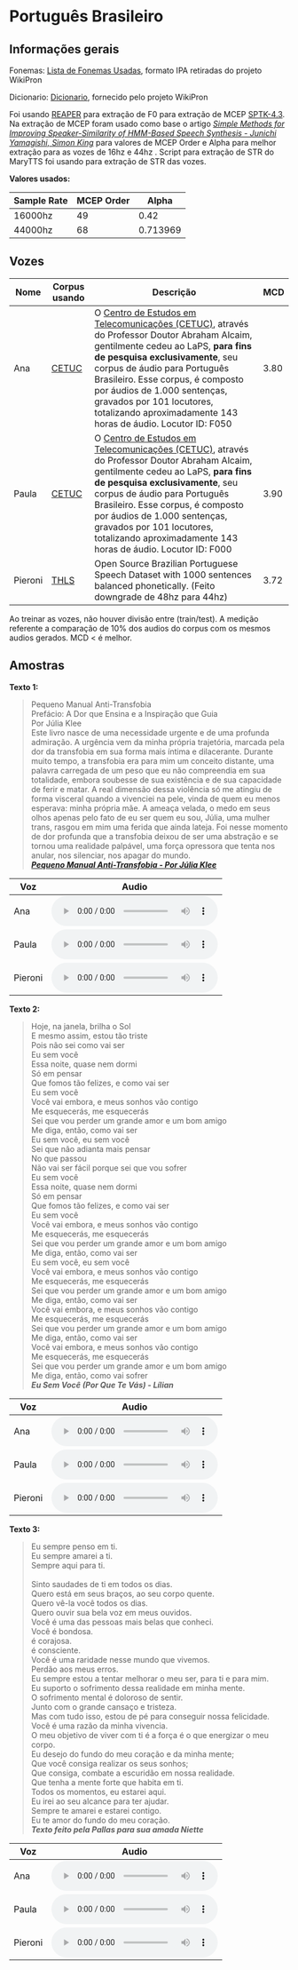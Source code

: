 # Português Brasileiro

## Informações gerais
Fonemas: [Lista de Fonemas Usadas](https://github.com/CUNY-CL/wikipron/blob/master/data/phones/phones/por_bz_broad.phones), formato IPA retiradas do projeto WikiPron

Dicionario: [Dicionario](https://github.com/CUNY-CL/wikipron/blob/master/data/scrape/tsv/por_latn_bz_broad_filtered.tsv), fornecido pelo projeto WikiPron

Foi usando [REAPER](https://github.com/google/REAPER) para extração de F0 para extração de MCEP [SPTK-4.3](https://github.com/sp-nitech/SPTK). Na extração de MCEP foram usado como base o artigo [*Simple Methods for Improving Speaker-Similarity of HMM-Based Speech Synthesis - Junichi Yamagishi, Simon King*](https://www.cstr.ed.ac.uk/downloads/publications/2010/JunichiICASSP10.pdf) para valores de MCEP Order e Alpha para melhor extração para as vozes de 16hz e 44hz . Script para extração de STR do MaryTTS foi usando para extração de STR das vozes.

**Valores usados:**

| Sample Rate | MCEP Order | Alpha    |
| ----------- | ---------- | -------- |
| 16000hz     | 49         | 0.42     |
| 44000hz     | 68         | 0.713969 |

## Vozes

| Nome    | Corpus usando                                                    | Descrição                                                                                                                                                                                                                                                                                                                                                                                                             | MCD  |
| ------- | ---------------------------------------------------------------- | --------------------------------------------------------------------------------------------------------------------------------------------------------------------------------------------------------------------------------------------------------------------------------------------------------------------------------------------------------------------------------------------------------------------- | ---- |
| Ana     | [CETUC](https://gitlab.com/fb-audio-corpora/alcaim16k-DVD1de4)   | O [Centro de Estudos em Telecomunicações (CETUC)](https://www.ctc.puc-rio.br/laboratorios-cetuc), através do Professor Doutor Abraham Alcaim, gentilmente cedeu ao LaPS, **para fins de pesquisa exclusivamente**, seu corpus de áudio para Português Brasileiro. Esse corpus, é composto por áudios de 1.000 sentenças, gravados por 101 locutores, totalizando aproximadamente 143 horas de áudio. Locutor ID: F050 | 3.80 |
| Paula   | [CETUC](https://gitlab.com/fb-audio-corpora/alcaim16k-DVD1de4)   | O [Centro de Estudos em Telecomunicações (CETUC)](https://www.ctc.puc-rio.br/laboratorios-cetuc), através do Professor Doutor Abraham Alcaim, gentilmente cedeu ao LaPS, **para fins de pesquisa exclusivamente**, seu corpus de áudio para Português Brasileiro. Esse corpus, é composto por áudios de 1.000 sentenças, gravados por 101 locutores, totalizando aproximadamente 143 horas de áudio. Locutor ID: F000 | 3.90 |
| Pieroni | [THLS](https://gitlab.com/lfelipesv/1000-sentences-thls-dataset) | Open Source Brazilian Portuguese Speech Dataset with 1000 sentences balanced phonetically. (Feito downgrade de 48hz para 44hz)                                                                                                                                                                                                                                                                                        | 3.72 |

Ao treinar as vozes, não houver divisão entre (train/test). A medição referente a comparação de 10% dos audios do corpus com os mesmos audios gerados. MCD < é melhor.
## Amostras
**Texto 1:** 

> Pequeno Manual Anti-Transfobia<br>
> Prefácio: A Dor que Ensina e a Inspiração que Guia<br>
> Por Júlia Klee<br>
> Este livro nasce de uma necessidade urgente e de uma profunda
> admiração. A urgência vem da minha própria trajetória, marcada pela dor
> da transfobia em sua forma mais íntima e dilacerante. Durante muito
> tempo, a transfobia era para mim um conceito distante, uma palavra
> carregada de um peso que eu não compreendia em sua totalidade,
> embora soubesse de sua existência e de sua capacidade de ferir e matar. A
> real dimensão dessa violência só me atingiu de forma visceral quando a
> vivenciei na pele, vinda de quem eu menos esperava: minha própria mãe.
> A ameaça velada, o medo em seus olhos apenas pelo fato de eu ser quem
> eu sou, Júlia, uma mulher trans, rasgou em mim uma ferida que ainda
> lateja. Foi nesse momento de dor profunda que a transfobia deixou de ser
> uma abstração e se tornou uma realidade palpável, uma força opressora
> que tenta nos anular, nos silenciar, nos apagar do mundo.<br>
> ***[Pequeno Manual Anti-Transfobia - Por Júlia Klee](https://loja.uiclap.com/titulo/ua99785/)***

| Voz     | Audio                                                                                                                                                     |
| ------- | --------------------------------------------------------------------------------------------------------------------------------------------------------- |
| Ana     | <audio controls><br><source src="https://github.com/NietteLabs/NietteTTS/raw/refs/heads/main/samples/pt/ana/livro.wav" type="audio/wave"><br></audio>     |
| Paula   | <audio controls><br><source src="https://github.com/NietteLabs/NietteTTS/raw/refs/heads/main/samples/pt/paula/livro.wav" type="audio/wave"><br></audio>   |
| Pieroni | <audio controls><br><source src="https://github.com/NietteLabs/NietteTTS/raw/refs/heads/main/samples/pt/pieroni/livro.wav" type="audio/wave"><br></audio> |


**Texto 2:**
> Hoje, na janela, brilha o Sol<br>
> E mesmo assim, estou tão triste<br>
> Pois não sei como vai ser<br>
> Eu sem você<br>
> Essa noite, quase nem dormi<br>
> Só em pensar<br>
> Que fomos tão felizes, e como vai ser<br>
> Eu sem você<br>
> Você vai embora, e meus sonhos vão contigo<br>
> Me esquecerás, me esquecerás<br>
> Sei que vou perder um grande amor e um bom amigo<br>
> Me diga, então, como vai ser<br>
> Eu sem você, eu sem você<br>
> Sei que não adianta mais pensar<br>
> No que passou<br>
> Não vai ser fácil porque sei que vou sofrer<br>
> Eu sem você<br>
> Essa noite, quase nem dormi<br>
> Só em pensar<br>
> Que fomos tão felizes, e como vai ser<br>
> Eu sem você<br>
> Você vai embora, e meus sonhos vão contigo<br>
> Me esquecerás, me esquecerás<br>
> Sei que vou perder um grande amor e um bom amigo<br>
> Me diga, então, como vai ser<br>
> Eu sem você, eu sem você<br>
> Você vai embora, e meus sonhos vão contigo<br>
> Me esquecerás, me esquecerás<br>
> Sei que vou perder um grande amor e um bom amigo<br>
> Me diga, então, como vai ser<br>
> Você vai embora, e meus sonhos vão contigo<br>
> Me esquecerás, me esquecerás<br>
> Sei que vou perder um grande amor e um bom amigo<br>
> Me diga, então, como vai ser<br>
> Você vai embora, e meus sonhos vão contigo<br>
> Me esquecerás, me esquecerás<br>
> Sei que vou perder um grande amor e um bom amigo<br>
> Me diga, então, como vai sofrer<br>
> ***Eu Sem Você (Por Que Te Vás) - Lílian***

| Voz     | Audio                                                                                                                                                      |
| ------- | ---------------------------------------------------------------------------------------------------------------------------------------------------------- |
| Ana     | <audio controls><br><source src="https://github.com/NietteLabs/NietteTTS/raw/refs/heads/main/samples/pt/ana/musica.wav" type="audio/wave"><br></audio>     |
| Paula   | <audio controls><br><source src="https://github.com/NietteLabs/NietteTTS/raw/refs/heads/main/samples/pt/paula/musica.wav" type="audio/wave"><br></audio>   |
| Pieroni | <audio controls><br><source src="https://github.com/NietteLabs/NietteTTS/raw/refs/heads/main/samples/pt/pieroni/musica.wav" type="audio/wave"><br></audio> |

**Texto 3:**
> Eu sempre penso em ti.<br>
> Eu sempre amarei a ti.<br>
> Sempre aqui para ti.<br>
> <br>
> Sinto saudades de ti em todos os dias.<br>
> Quero está em seus braços, ao seu corpo quente.<br>
> Quero vê-la você todos os dias.<br>
> Quero ouvir sua bela voz em meus ouvidos.<br>
> Você é uma das pessoas mais belas que conheci.<br>
> Você é bondosa.<br>
> é corajosa.<br>
> é consciente.<br>
> Você é uma raridade nesse mundo que vivemos.<br>
> Perdão aos meus erros.<br>
> Eu sempre estou a tentar melhorar o meu ser, para ti e para mim.<br>
> Eu suporto o sofrimento dessa realidade em minha mente.<br>
> O sofrimento mental é doloroso de sentir.<br>
> Junto com o grande cansaço e tristeza.<br>
> Mas com tudo isso, estou de pé para conseguir nossa felicidade.<br>
> Você é uma razão da minha vivencia.<br>
> O meu objetivo de viver com ti é a força é o que energizar o meu corpo.<br>
> Eu desejo do fundo do meu coração e da minha mente;<br>
> Que você consiga realizar os seus sonhos;<br>
> Que consiga, combate a escuridão em nossa realidade.<br>
> Que tenha a mente forte que habita em ti.<br>
>Todos os momentos, eu estarei aqui.<br>
> Eu irei ao seu alcance para ter ajudar.<br>
>Sempre te amarei e estarei contigo.<br>
> Eu te amor do fundo do meu coração.<br>
> ***Texto feito pela Pallas para sua amada Niette***

| Voz     | Audio                                                                                                                                                                    |
| ------- | ------------------------------------------------------------------------------------------------------------------------------------------------------------------------ |
| Ana     | <audio controls><br><source src="https://github.com/NietteLabs/NietteTTS/raw/refs/heads/main/samples/pt/ana/amor_niette_05-11-24.wav" type="audio/wave"><br></audio>     |
| Paula   | <audio controls><br><source src="https://github.com/NietteLabs/NietteTTS/raw/refs/heads/main/samples/pt/paula/amor_niette_05-11-24.wav" type="audio/wave"><br></audio>   |
| Pieroni | <audio controls><br><source src="https://github.com/NietteLabs/NietteTTS/raw/refs/heads/main/samples/pt/pieroni/amor_niette_05-11-24.wav" type="audio/wave"><br></audio> |
